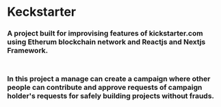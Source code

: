 # Keckstarter
### A project built for improvising features of kickstarter.com using Etherum blockchain network and Reactjs and Nextjs Framework.
### ![]()
### In this project a manage can create a campaign where other people can contribute and approve requests of campaign holder's requests for safely building projects without frauds.  